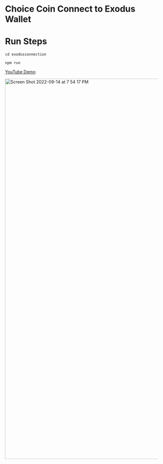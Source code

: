 # Choice Coin Connect to Exodus Wallet

# Run Steps

```
cd exodusconnection
```
```
npm run
```

[YouTube Demo](https://www.youtube.com/watch?v=4GhCs_5B488)


<img width="1254" alt="Screen Shot 2022-09-14 at 7 54 17 PM" src="https://user-images.githubusercontent.com/87402354/190302846-0cbe78e2-942e-4248-bf93-9e42655d2329.png">
